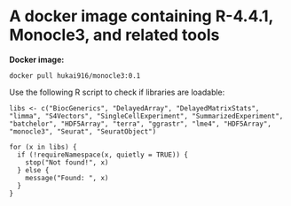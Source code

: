 # A docker image containing R-4.4.1, Monocle3, and related tools

**Docker image:** 
```
docker pull hukai916/monocle3:0.1
```

Use the following R script to check if libraries are loadable:
```
libs <- c("BiocGenerics", "DelayedArray", "DelayedMatrixStats", "limma", "S4Vectors", "SingleCellExperiment", "SummarizedExperiment", "batchelor", "HDF5Array", "terra", "ggrastr", "lme4", "HDF5Array", "monocle3", "Seurat", "SeuratObject")

for (x in libs) {
  if (!requireNamespace(x, quietly = TRUE)) {
    stop("Not found!", x)
  } else {
    message("Found: ", x)
  }
}
```